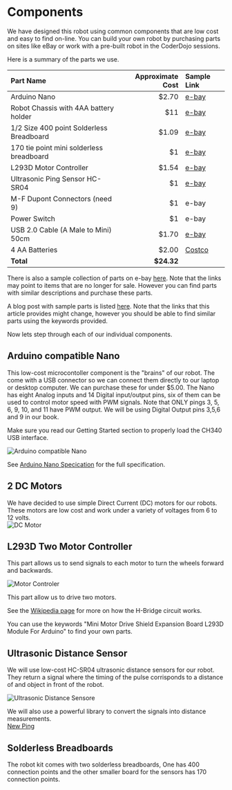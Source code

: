 # Components

We have designed this robot using common components that are low cost and easy to find on-line.  You can build your own robot by purchasing parts on sites like eBay or work with a pre-built robot in the CoderDojo sessions.

Here is a summary of the parts we use.

| Part Name | Approximate Cost | Sample Link |
| :--- | ---: | :--- |
| Arduino Nano | $2.70 | [e-bay](http://www.ebay.com/itm/Mini-USB-Nano-V3-0-5V-16M-ATmega328P-CH340G-Micro-controll-wbr-er-board-For-Arduino-/122278859631) |
| Robot Chassis with 4AA battery holder | $11 | [e-bay](http://www.ebay.com/itm/2WD-4WD-Robot-Smart-Car-Chassis-Kits-Speed-Encoder-65x26mm-Tire-for-Arduino-/172355012592?var=471179903104) |
| 1/2 Size 400 point Solderless Breadboard | $1.09 | [e-bay](http://www.ebay.com/itm/400-Points-Solderless-Breadboard-Prototyping-Board-Test-Board-400-Holes-83x55m-/162145177768) |
| 170 tie point mini solderless breadboard | $1 | [e-bay](http://www.ebay.com/itm/Mini-Black-Solderless-Prototype-Breadboard-170-Tie-points-F-Arduino-NEW-C-/141977602033) |
| L293D Motor Controller | $1.54 | [e-bay](http://www.ebay.com/itm/Mini-Motor-Drive-Shield-Expansion-Board-L293D-Module-For-Arduino-UNO-MEGA2560-R3-/262136733314) |
| Ultrasonic Ping Sensor HC-SR04 | $1 | [e-bay](http://www.ebay.com/itm/1pcs-Ultrasonic-Module-HC-SR04-Distance-Measuring-Transducer-Sensor-for-Arduino-/141975951132) |
| M-F Dupont Connectors \(need 9\) | $1 | e-bay |
| Power Switch | $1 | e-bay |
| USB 2.0 Cable \(A Male to Mini\) 50cm | $1.70 | [e-bay](http://www.ebay.com/itm/Best-Black-USB-2-0-A-Male-to-Mini-5-Pin-B-Data-Charging-Cable-Cord-Adapter-DS-/261795259152) |
| 4 AA Batteries | $2.00 | [Costco](https://www.costco.com/Kirkland-Signature-AA-Alkaline-Batteries-Two-72-pack.product.100344142.html) |
| **Total** | **$24.32** |  |

There is also a sample collection of parts on e-bay [here](http://www.ebay.com/cln/mccr.da/coderdojo-robot-parts/387718727013).  Note that the links may point to items that are no longer for sale.  However you can find parts with similar descriptions and purchase these parts.

A blog post with sample parts is listed [here](http://datadictionary.blogspot.com/2015/01/30-coderdojo-robot-version-3.html).  Note that the links that this article provides might change, however you should be able to find similar parts using the keywords provided.

Now lets step through each of our individual components.

## Arduino compatible Nano

This low-cost microcontoller component is the "brains" of our robot.  The come with a USB connector so we can connect them directly to our laptop or desktop computer.  We can purchase these for under $5.00.  The Nano has eight Analog inputs and 14 Digital input/output pins, six of them can be used to control motor speed with PWM signals. Note that ONLY pings 3, 5, 6, 9, 10, and 11 have PWM output.  We will be using Digital Output pins 3,5,6 and 9 in our book.

Make sure you read our Getting Started section to properly load the CH340 USB interface.

![Arduino compatible Nano](docs/images/nano.jpeg)

See [Arduino Nano Specication](http://arduino.cc/en/Main/arduinoBoardNano) for the full specification.

## 2 DC Motors

We have decided to use simple Direct Current \(DC\) motors for our robots.  These motors are low cost and work under a variety of voltages from 6 to 12 volts.  
![DC Motor](docs/images/dc-motor.png)

## L293D Two Motor Controller

This part allows us to send signals to each motor to turn the wheels forward and backwards.

![Motor Controler](docs/images/motor-controller.jpg)

This part allow us to drive two motors.

See the [Wikipedia page](http://en.wikipedia.org/wiki/H_bridge) for more on how the H-Bridge circuit works.

You can use the keywords "Mini Motor Drive Shield Expansion Board L293D Module For Arduino" to find your own parts.

## Ultrasonic Distance Sensor

We will use low-cost HC-SR04 ultrasonic distance sensors for our robot.  They return a signal where the timing of the pulse corrisponds to a distance of and object in front of the robot.

![Ultrasonic Distance Sensore](docs/images/ultrasonic-distnace-sensor-HC-SR04.jpg)

We will also use a powerful library to convert the signals into distance measurements.  
[New Ping](https://code.google.com/p/arduino-new-ping/)

## Solderless Breadboards

The robot kit comes with two solderless breadboards,  One has 400 connection points and the other smaller board for the sensors has 170 connection points.


